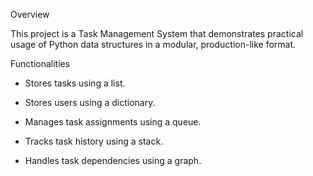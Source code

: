 Overview

This project is a Task Management System that demonstrates practical usage of Python data structures in a modular, production-like format.

Functionalities

- Stores tasks using a list.

- Stores users using a dictionary.

- Manages task assignments using a queue.

- Tracks task history using a stack.

- Handles task dependencies using a graph.